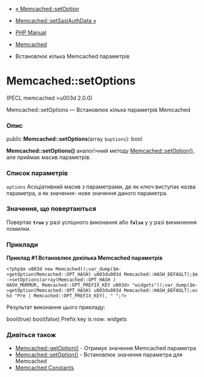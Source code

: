 - [« Memcached::setOption](memcached.setoption.md)
- [Memcached::setSaslAuthData »](memcached.setsaslauthdata.md)

- [PHP Manual](index.md)
- [Memcached](class.memcached.md)
- Встановлює кілька Memcached параметрів

# Memcached::setOptions

(PECL memcached \>u003d 2.0.0)

Memcached::setOptions — Встановлює кілька параметрів Memcached

### Опис

public **Memcached::setOptions**(array `$options`): bool

**Memcached::setOptions()** аналогічний методу
[Memcached::setOption()](memcached.setoption.md), але приймає масив
параметрів.

### Список параметрів

`options`
Асоціативний масив з параметрами, де як ключ виступає
назва параметра, а як значення- нове значення даного
параметра.

### Значення, що повертаються

Повертає **`true`** у разі успішного виконання або **`false`** у
у разі виникнення помилки.

### Приклади

**Приклад #1 Встановлює декілька Memcached параметрів**

` <?php$m u003d new Memcached();var_dump($m->getOption(Memcached::OPT_HASH) u003du003d Memcached::HASH_DEFAULT);$m->setOptions(array(Memcached::OPT_HASH ) HASH_MURMUR, Memcached::OPT_PREFIX_KEY u003d> "widgets"));var_dump($m->getOption(Memcached::OPT_HASH) u003du003d Memcached::HASH_DEFAULT);echo "Pre | Memcached::OPT_PREFIX_KEY), "
";?> `

Результат виконання цього прикладу:

bool(true)
bool(false)
Prefix key is now: widgets

### Дивіться також

- [Memcached::getOption()](memcached.getoption.md) - Отримує
значення Memcached параметра
- [Memcached::setOption()](memcached.setoption.md) - Встановлює
значення параметра для Memcached
- [Memcached Constants](memcached.constants.md)
